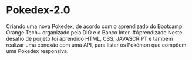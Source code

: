 # Pokedex-2.0
Criando uma nova Pokedex, de acordo com o aprendizado do Bootcamp Orange Tech+ organizado pela DIO e o Banco Inter.
#Aprendizado
Neste desafio de porjeto foi aprendido HTML, CSS, JAVASCRIPT e também realizar uma conexão com uma API, para listar os Pokémon que compõem uma Pokedex responsiva.
